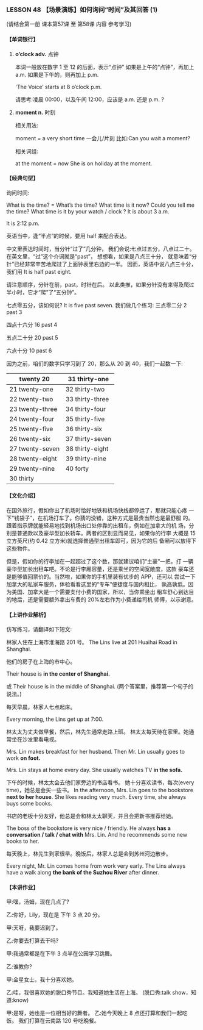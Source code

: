 ### LESSON 48 【场景演练】如何询问“时间”及其回答 (1)

(请结合第一册 课本第57课 至 第58课 内容 参考学习)

#### 【单词银行】

1. **o’clock adv.** 点钟

   本词一般放在数字 1 至 12 的后面，表示“点钟” 如果是上午的“点钟”，再加上 a.m. 如果是下午的，则再加上 p.m.

   'The Voice’ starts at 8 o’clock p.m.

   请思考:凌晨 00:00，以及午间 12:00，应该是 a.m. 还是 p.m. ? 

2. **moment n.** 时刻

   相关用法:

   moment = a very short time 一会儿/片刻
   比如:Can you wait a moment?

   相关词组:

   at the moment = now
   She is on holiday at the moment.

#### 【经典句型】

询问时间:

What is the time? = What’s the time? What time is it now?
Could you tell me the time?
What time is it by your watch / clock ? It is about 3 a.m.

It is 2:12 p.m.

英语当中，逢“半点”的时候，要用 half 来配合表达。

中文里表达时间时，当分针“过了”几分钟， 我们会说:七点过五分，八点过二十。 在英文里，“过”这个介词就是“past”， 想想看，如果是八点三十分， 就意味着“分针”已经非常辛苦地爬过了上面钟表里右边的一半。 因而，英语中说八点三十分，我们用 It is half past eight.

请注意顺序，分针在前，past，时针在后。 以此类推，如果分针没有来得及爬过半小时，它才“爬”了“五分钟”。

七点零五分，该如何说? It is five past seven. 我们做几个练习:
三点零二分 2 past 3

四点十六分 16 past 4

五点二十分 20 past 5

六点十分 10 past 6

因为之前，咱们的数字只学习到了 20，那么从 20 到 40，我们一起数一下:



| twenty                                                                20 | 31 thirty-one   |
| ------------------------------------------------------------ | --------------- |
| 21 twenty-one                                                | 32 thirty-two   |
| 22 twenty-two                                                | 33 thirty-three |
| 23 twenty-three                                              | 34 thirty-four  |
| 24 twenty-four                                               | 35 thirty-five  |
| 25 twenty-five                                               | 36 thirty-six   |
| 26 twenty-six                                                | 37 thirty-seven |
| 27 twenty-seven                                              | 38 thirty-eight |
| 28 twenty-eight                                              | 39 thirty-nine  |
| 29 twenty-nine                                               | 40 forty        |
| 30 thirty                                                    |                 |

#### 【文化介绍】

在国外旅行，假如你出了机场时恰好地铁和机场快线都停运了，那就只能心疼 一下“钱袋子”，在机场打车了。你猜的没错，这种方式是最贵当然也是最舒服 的。跟着指示牌就能轻易地找到机场出口处停靠的出租车，例如在加拿大的机 场，分别是普通款以及豪华型加长轿车。两者的区别显而易见，如果你的行李 大概是 15 立方英尺(约 0.42 立方米)就选择普通型出租车即可，因为它的后 备厢可以放得下这些物件。

但是，假如你的行李加在一起超过了这个数，那就建议咱们“土豪”一把，打 一辆豪华型加长出租车吧。不论是行李厢容量，还是乘坐的空间宽敞度，这款 豪车还是能够值回票价的。当然啦，如果你的手机里装有优步的 APP，还可以 尝试一下加拿大的私家车服务，体验看看这里的“专车”便捷度与国内相比， 孰高孰低。因为美国、加拿大是一个需要支付小费的国家，所以，当你乘坐出 租车舒心到达目的地后，还是需要额外拿出车费的 20%左右作为小费递给司机 师傅，以示谢意。

#### 【上讲作业解析】 

仿写练习，请翻译如下短文:

林家人住在上海市淮海路 201 号。
The Lins live at 201 Huaihai Road in Shanghai.

他们的房子在上海的市中心。

Their house is **in the center of Shanghai.**

或 Their house is in the middle of Shanghai. (两个答案里，推荐第一个句子的说法。)

每天早晨，林家人七点起床。

Every morning, the Lins get up at 7:00.

林太太为丈夫做早餐，然后，林先生通常走路上班。 林太太每天待在家里。她通常坐在沙发里看电视。 

Mrs. Lin makes breakfast for her husband.
Then Mr. Lin usually goes to work **on foot.**

Mrs. Lin stays at home every day. She usually watches TV **in the sofa.**

下午的时候，林太太会去他们家旁边的书店看书。 她十分喜欢读书，每次(every time)，她总是会买一些书。
In the afternoon, Mrs. Lin goes to the bookstore **next to her house**. She likes reading very much.
Every time, she always buys some books.

书店的老板十分友好，他总是会和林太太聊天，并且会把新书推荐给她。

The boss of the bookstore is very nice / friendly.
He always **has a conversation / talk / chat with** Mrs. Lin. And he recommends some new books to her.

每天晚上，林先生到家很早。晚饭后，林家人总是会到苏州河边散步。

Every night, Mr. Lin comes home from work very early.
The Lins always have a walk along **the bank of the Suzhou River** after dinner.

#### 【本讲作业】

甲:嘿，汤姆，现在几点了?

乙:你好，Lily，现在是 下午 3 点 20 分。

甲:天呀，我要迟到了。

乙:你要去打算去干吗?

甲:我通常都是在下午 3 点半在公园学习跳舞。

乙:谁教你?

甲:金星女士。我十分喜欢她。

乙:哇，我很喜欢她的脱口秀节目。我知道她生活在上海。 (脱口秀:talk show，知道:know)

甲:是呀，她也是一位相当好的舞者。 乙:她今天晚上 8 点还打算和我们一起吃饭。 我们打算在云南路 120 号吃晚餐。
